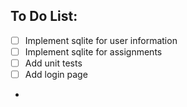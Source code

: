 ## To Do List:

- [ ] Implement sqlite for user information
- [ ] Implement sqlite for assignments
- [ ] Add unit tests
- [ ] Add login page
- 

